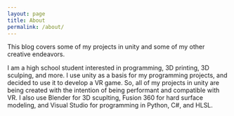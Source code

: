 ```yaml
---
layout: page
title: About
permalink: /about/
---
```


This blog covers some of my projects in unity and some of my other creative endeavors. 
  
I am a high school student interested in programming, 3D printing, 3D sculping, and more. I use unity as a basis for my programming projects, and decided to use it to develop a VR game. So, all of my projects in unity are being created with the intention of being performant and compatible with VR. I also use Blender for 3D scuplting, Fusion 360 for hard surface modeling, and Visual Studio for programming in Python, C#, and HLSL. 
